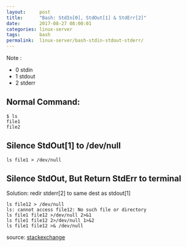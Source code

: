 ```yaml
---
layout: 	post
title: 		"Bash: StdIn[0], StdOut[1] & StdErr[2]"
date: 		2017-08-27 08:00:01
categories: linux-server
tags: 		bash
permalink:	linux-server/bash-stdin-stdout-stderr/
---
```


Note : 
- 0 stdin
- 1 stdout
- 2 stderr

## Normal Command: ##
```
$ ls
file1
file2
```

## Silence StdOut[1] to /dev/null ##

```
ls file1 > /dev/null
```

## Silence StdOut, But Return StdErr to terminal ##
  Solution: redir stderr[2] to same dest as stdout[1]
```
ls file12 > /dev/null
ls: cannot access file12: No such file or directory
ls file1 file12 >/dev/null 2>&1
ls file1 file12 2>/dev/null 1>&2
ls file1 file12 >& /dev/null
```

source:
[stackexchange](https://unix.stackexchange.com/questions/267536/why-we-need-to-have-21-in-dev-null-21)
